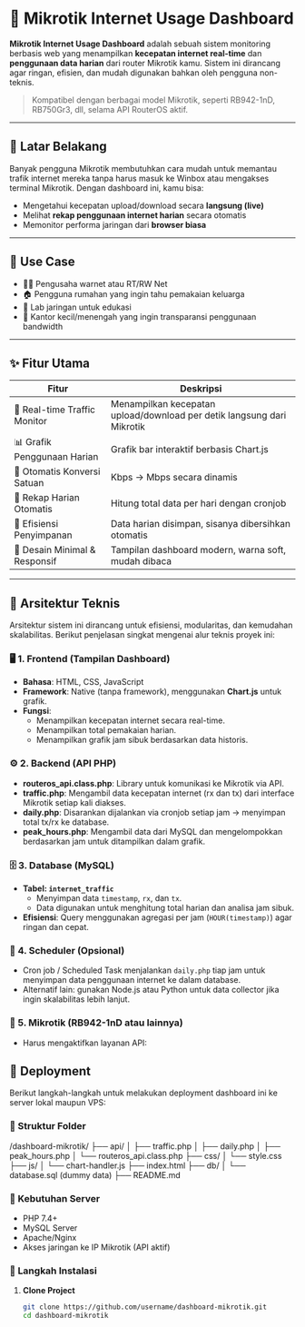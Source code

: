 # 📶 Mikrotik Internet Usage Dashboard

**Mikrotik Internet Usage Dashboard** adalah sebuah sistem monitoring berbasis web yang menampilkan **kecepatan internet real-time** dan **penggunaan data harian** dari router Mikrotik kamu. Sistem ini dirancang agar ringan, efisien, dan mudah digunakan bahkan oleh pengguna non-teknis.

> Kompatibel dengan berbagai model Mikrotik, seperti RB942-1nD, RB750Gr3, dll, selama API RouterOS aktif.

---

## 🧠 Latar Belakang

Banyak pengguna Mikrotik membutuhkan cara mudah untuk memantau trafik internet mereka tanpa harus masuk ke Winbox atau mengakses terminal Mikrotik. Dengan dashboard ini, kamu bisa:

- Mengetahui kecepatan upload/download secara **langsung (live)**
- Melihat **rekap penggunaan internet harian** secara otomatis
- Memonitor performa jaringan dari **browser biasa**

---

## 📍 Use Case

- 👨‍💼 Pengusaha warnet atau RT/RW Net
- 🏠 Pengguna rumahan yang ingin tahu pemakaian keluarga
- 🧪 Lab jaringan untuk edukasi
- 📡 Kantor kecil/menengah yang ingin transparansi penggunaan bandwidth

---

## ✨ Fitur Utama

| Fitur                          | Deskripsi                                                                 |
|-------------------------------|--------------------------------------------------------------------------|
| 🔌 Real-time Traffic Monitor   | Menampilkan kecepatan upload/download per detik langsung dari Mikrotik  |
| 📊 Grafik Penggunaan Harian   | Grafik bar interaktif berbasis Chart.js                                  |
| 🔁 Otomatis Konversi Satuan   | Kbps → Mbps secara dinamis                                               |
| 🧮 Rekap Harian Otomatis      | Hitung total data per hari dengan cronjob                                |
| 💾 Efisiensi Penyimpanan      | Data harian disimpan, sisanya dibersihkan otomatis                       |
| 🎨 Desain Minimal & Responsif | Tampilan dashboard modern, warna soft, mudah dibaca                     |

---

## 🧱 Arsitektur Teknis

Arsitektur sistem ini dirancang untuk efisiensi, modularitas, dan kemudahan skalabilitas. Berikut penjelasan singkat mengenai alur teknis proyek ini:

### 🖥️ 1. Frontend (Tampilan Dashboard)
- **Bahasa**: HTML, CSS, JavaScript
- **Framework**: Native (tanpa framework), menggunakan **Chart.js** untuk grafik.
- **Fungsi**: 
  - Menampilkan kecepatan internet secara real-time.
  - Menampilkan total pemakaian harian.
  - Menampilkan grafik jam sibuk berdasarkan data historis.

### ⚙️ 2. Backend (API PHP)
- **routeros_api.class.php**: Library untuk komunikasi ke Mikrotik via API.
- **traffic.php**: Mengambil data kecepatan internet (rx dan tx) dari interface Mikrotik setiap kali diakses.
- **daily.php**: Disarankan dijalankan via cronjob setiap jam → menyimpan total tx/rx ke database.
- **peak_hours.php**: Mengambil data dari MySQL dan mengelompokkan berdasarkan jam untuk ditampilkan dalam grafik.

### 🗄️ 3. Database (MySQL)
- **Tabel: `internet_traffic`**
  - Menyimpan data `timestamp`, `rx`, dan `tx`.
  - Data digunakan untuk menghitung total harian dan analisa jam sibuk.
- **Efisiensi**: Query menggunakan agregasi per jam (`HOUR(timestamp)`) agar ringan dan cepat.

### 🔁 4. Scheduler (Opsional)
- Cron job / Scheduled Task menjalankan `daily.php` tiap jam untuk menyimpan data penggunaan internet ke dalam database.
- Alternatif lain: gunakan Node.js atau Python untuk data collector jika ingin skalabilitas lebih lanjut.

### 📡 5. Mikrotik (RB942-1nD atau lainnya)
- Harus mengaktifkan layanan API:

## 🚀 Deployment

Berikut langkah-langkah untuk melakukan deployment dashboard ini ke server lokal maupun VPS:

### 📁 Struktur Folder
/dashboard-mikrotik/
├── api/
│ ├── traffic.php
│ ├── daily.php
│ ├── peak_hours.php
│ └── routeros_api.class.php
├── css/
│ └── style.css
├── js/
│ └── chart-handler.js
├── index.html
├── db/
│ └── database.sql (dummy data)
├── README.md

### 🧰 Kebutuhan Server
- PHP 7.4+
- MySQL Server
- Apache/Nginx
- Akses jaringan ke IP Mikrotik (API aktif)

### 📌 Langkah Instalasi

1. **Clone Project**
   ```bash
   git clone https://github.com/username/dashboard-mikrotik.git
   cd dashboard-mikrotik
